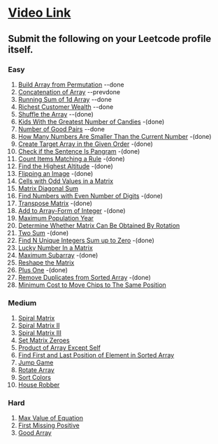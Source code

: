 # [Video Link](https://youtu.be/n60Dn0UsbEk)

## Submit the following on your Leetcode profile itself.

### Easy
1. [Build Array from Permutation](https://leetcode.com/problems/build-array-from-permutation/)  --done
2. [Concatenation of Array](https://leetcode.com/problems/concatenation-of-array/) --prevdone
3. [Running Sum of 1d Array](https://leetcode.com/problems/running-sum-of-1d-array/)  --done
4. [Richest Customer Wealth](https://leetcode.com/problems/richest-customer-wealth/)    --done
5. [Shuffle the Array](https://leetcode.com/problems/shuffle-the-array/)        --(done)
6. [Kids With the Greatest Number of Candies](https://leetcode.com/problems/kids-with-the-greatest-number-of-candies/)   -(done)
7. [Number of Good Pairs](https://leetcode.com/problems/number-of-good-pairs/)   --done
8. [How Many Numbers Are Smaller Than the Current Number](https://leetcode.com/problems/how-many-numbers-are-smaller-than-the-current-number/) -(done)
9. [Create Target Array in the Given Order](https://leetcode.com/problems/create-target-array-in-the-given-order/)  -(done)
10. [Check if the Sentence Is Pangram](https://leetcode.com/problems/check-if-the-sentence-is-pangram/) -(done)
11. [Count Items Matching a Rule](https://leetcode.com/problems/count-items-matching-a-rule/)  -(done)
12. [Find the Highest Altitude](https://leetcode.com/problems/find-the-highest-altitude/) -(done)
13. [Flipping an Image](https://leetcode.com/problems/flipping-an-image/)  -(done)
14. [Cells with Odd Values in a Matrix](https://leetcode.com/problems/cells-with-odd-values-in-a-matrix/)
15. [Matrix Diagonal Sum](https://leetcode.com/problems/matrix-diagonal-sum/)
16. [Find Numbers with Even Number of Digits](https://leetcode.com/problems/find-numbers-with-even-number-of-digits/) -(done)
17. [Transpose Matrix](https://leetcode.com/problems/transpose-matrix/)  -(done)
18. [Add to Array-Form of Integer](https://leetcode.com/problems/add-to-array-form-of-integer/) -(done)
19. [Maximum Population Year](https://leetcode.com/problems/maximum-population-year/)
20. [Determine Whether Matrix Can Be Obtained By Rotation](https://leetcode.com/problems/determine-whether-matrix-can-be-obtained-by-rotation/)
21. [Two Sum](https://leetcode.com/problems/two-sum/) -(done)
22. [Find N Unique Integers Sum up to Zero](https://leetcode.com/problems/find-n-unique-integers-sum-up-to-zero/)  -(done)
23. [Lucky Number In a Matrix](https://leetcode.com/problems/lucky-numbers-in-a-matrix/)
24. [Maximum Subarray](https://leetcode.com/problems/maximum-subarray/)  -(done)
25. [Reshape the Matrix](https://leetcode.com/problems/reshape-the-matrix/)
26. [Plus One](https://leetcode.com/problems/plus-one/)  -(done)
27. [Remove Duplicates from Sorted Array](https://leetcode.com/problems/remove-duplicates-from-sorted-array/)  -(done)
28. [Minimum Cost to Move Chips to The Same Position](https://leetcode.com/problems/minimum-cost-to-move-chips-to-the-same-position/)

### Medium
1. [Spiral Matrix](https://leetcode.com/problems/spiral-matrix/)
2. [Spiral Matrix II](https://leetcode.com/problems/spiral-matrix-ii/)
3. [Spiral Matrix III](https://leetcode.com/problems/spiral-matrix-iii/)
4. [Set Matrix Zeroes](https://leetcode.com/problems/set-matrix-zeroes/)
5. [Product of Array Except Self](https://leetcode.com/problems/product-of-array-except-self/)
6. [Find First and Last Position of Element in Sorted Array](https://leetcode.com/problems/find-first-and-last-position-of-element-in-sorted-array/)
7. [Jump Game](https://leetcode.com/problems/jump-game/)
8. [Rotate Array](https://leetcode.com/problems/rotate-array/)
9. [Sort Colors](https://leetcode.com/problems/sort-colors/)
10. [House Robber](https://leetcode.com/problems/house-robber/)

### Hard
1. [Max Value of Equation](https://leetcode.com/problems/max-value-of-equation/)
2. [First Missing Positive](https://leetcode.com/problems/first-missing-positive/)
3. [Good Array](https://leetcode.com/problems/check-if-it-is-a-good-array/)
